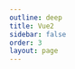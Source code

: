 ```yaml
---
outline: deep
title: Vue2
sidebar: false
order: 3
layout: page
---
```


<base-index :title="$frontmatter.title "/>
